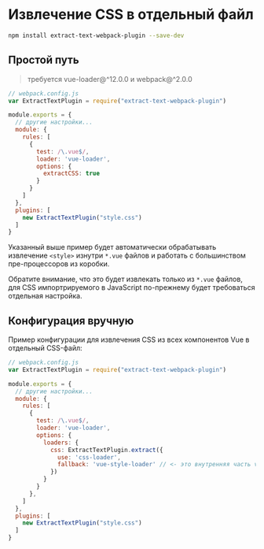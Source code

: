 # Извлечение CSS в отдельный файл

``` bash
npm install extract-text-webpack-plugin --save-dev
```

## Простой путь

> требуется vue-loader@^12.0.0 и webpack@^2.0.0

``` js
// webpack.config.js
var ExtractTextPlugin = require("extract-text-webpack-plugin")

module.exports = {
  // другие настройки...
  module: {
    rules: [
      {
        test: /\.vue$/,
        loader: 'vue-loader',
        options: {
          extractCSS: true
        }
      }
    ]
  },
  plugins: [
    new ExtractTextPlugin("style.css")
  ]
}
```

Указанный выше пример будет автоматически обрабатывать извлечение `<style>` изнутри `*.vue` файлов и работать с большинством пре-процессоров из коробки.

Обратите внимание, что это будет извлекать только из `*.vue` файлов, для CSS импортрируемого в JavaScript по-прежнему будет требоваться отдельная настройка.

## Конфигурация вручную

Пример конфигурации для извлечения CSS из всех компонентов Vue в отдельный CSS-файл:

``` js
// webpack.config.js
var ExtractTextPlugin = require("extract-text-webpack-plugin")

module.exports = {
  // другие настройки...
  module: {
    rules: [
      {
        test: /\.vue$/,
        loader: 'vue-loader',
        options: {
          loaders: {
            css: ExtractTextPlugin.extract({
              use: 'css-loader',
              fallback: 'vue-style-loader' // <- это внутренняя часть vue-loader, поэтому нет необходимости его устанавливать через NPM
            })
          }
        }
      },
    ]
  },
  plugins: [
    new ExtractTextPlugin("style.css")
  ]
}
```
